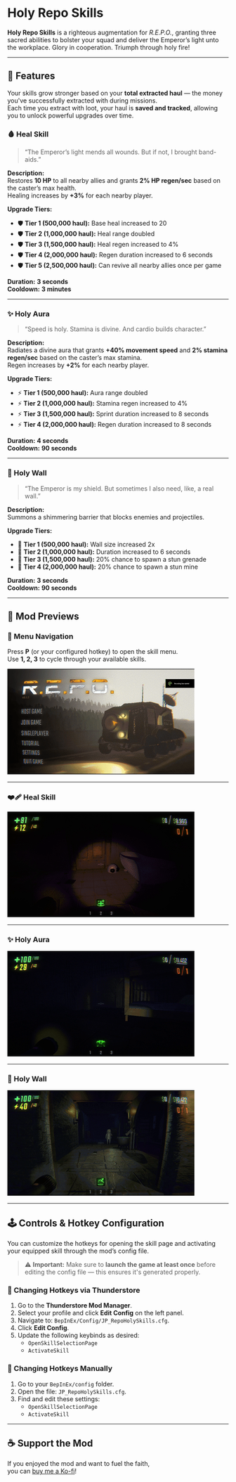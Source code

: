 # Holy Repo Skills

**Holy Repo Skills** is a righteous augmentation for *R.E.P.O.*, granting three sacred abilities to bolster your squad and deliver the Emperor’s light unto the workplace. Glory in cooperation. Triumph through holy fire!

---

## 🔮 Features

Your skills grow stronger based on your **total extracted haul** — the money you've successfully extracted with during missions.  
Each time you extract with loot, your haul is **saved and tracked**, allowing you to unlock powerful upgrades over time.

### 🩸 Heal Skill  
> “The Emperor’s light mends all wounds. But if not, I brought band-aids.”

**Description:**  
Restores **10 HP** to all nearby allies and grants **2% HP regen/sec** based on the caster’s max health.  
Healing increases by **+3%** for each nearby player.

**Upgrade Tiers:**
- 🛡️ **Tier 1 (500,000 haul):** Base heal increased to 20  
- 🛡️ **Tier 2 (1,000,000 haul):** Heal range doubled  
- 🛡️ **Tier 3 (1,500,000 haul):** Heal regen increased to 4%  
- 🛡️ **Tier 4 (2,000,000 haul):** Regen duration increased to 6 seconds  
- 🛡️ **Tier 5 (2,500,000 haul):** Can revive all nearby allies once per game  

**Duration:** **3 seconds**  
**Cooldown:** **3 minutes**

---

### ✨ Holy Aura  
> “Speed is holy. Stamina is divine. And cardio builds character.”

**Description:**  
Radiates a divine aura that grants **+40% movement speed** and **2% stamina regen/sec** based on the caster’s max stamina.  
Regen increases by **+2%** for each nearby player.

**Upgrade Tiers:**
- ⚡ **Tier 1 (500,000 haul):** Aura range doubled  
- ⚡ **Tier 2 (1,000,000 haul):** Stamina regen increased to 4%  
- ⚡ **Tier 3 (1,500,000 haul):** Sprint duration increased to 8 seconds  
- ⚡ **Tier 4 (2,000,000 haul):** Regen duration increased to 8 seconds  

**Duration:** **4 seconds**  
**Cooldown:** **90 seconds**

---

### 🧱 Holy Wall  
> “The Emperor is my shield. But sometimes I also need, like, a real wall.”

**Description:**  
Summons a shimmering barrier that blocks enemies and projectiles.

**Upgrade Tiers:**
- 🧱 **Tier 1 (500,000 haul):** Wall size increased 2x  
- 🧱 **Tier 2 (1,000,000 haul):** Duration increased to 6 seconds  
- 🧱 **Tier 3 (1,500,000 haul):** 20% chance to spawn a stun grenade  
- 🧱 **Tier 4 (2,000,000 haul):** 20% chance to spawn a stun mine  

**Duration:** **3 seconds**  
**Cooldown:** **90 seconds**

---

## 📸 Mod Previews

### 🧭 Menu Navigation  
Press **P** (or your configured hotkey) to open the skill menu.  
Use **1, 2, 3** to cycle through your available skills.

![Menu Demo](https://github.com/JunyDeveloper/HolyRepoSkills/blob/main/HolyRepoSkills/media/menuDemo.gif?raw=true)

---

### ❤️‍🩹 Heal Skill  

![Heal Demo](https://github.com/JunyDeveloper/HolyRepoSkills/blob/main/HolyRepoSkills/media/reviveDemo.gif?raw=true)

---

### ✨ Holy Aura  

![Holy Aura Demo](https://github.com/JunyDeveloper/HolyRepoSkills/blob/main/HolyRepoSkills/media/HolyAura.gif?raw=true)

---

### 🧱 Holy Wall  

![Holy Wall Demo](https://github.com/JunyDeveloper/HolyRepoSkills/blob/main/HolyRepoSkills/media/ashield.gif?raw=true)

---

## 🕹️ Controls & Hotkey Configuration

You can customize the hotkeys for opening the skill page and activating your equipped skill through the mod’s config file.

> ⚠️ **Important:** Make sure to **launch the game at least once** before editing the config file — this ensures it's generated properly.

### 🔧 Changing Hotkeys via Thunderstore
1. Go to the **Thunderstore Mod Manager**.
2. Select your profile and click **Edit Config** on the left panel.
3. Navigate to: `BepInEx/Config/JP_RepoHolySkills.cfg`.
4. Click **Edit Config**.
5. Update the following keybinds as desired:
   - `OpenSkillSelectionPage`
   - `ActivateSkill`

### 🧩 Changing Hotkeys Manually
1. Go to your `BepInEx/config` folder.
2. Open the file: `JP_RepoHolySkills.cfg`.
3. Find and edit these settings:
   - `OpenSkillSelectionPage`
   - `ActivateSkill`
---

## ☕ Support the Mod

If you enjoyed the mod and want to fuel the faith,  
you can [buy me a Ko-fi](https://ko-fi.com/junydev)!

